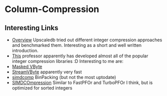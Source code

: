 # Column-Compression

## Interesting Links
- [Overview](https://upscaledb.com/0009-32bit-integer-compression-algorithms.html) Upscaledb tried out different integer compression approaches and benchmarked them. Interesting as a short and well written introduction.
- [This](https://github.com/lemire) professor apparently has developed almost all of the popular integer compression libraries :D Interesting to me are:
- [Masked VByte](https://github.com/lemire/MaskedVByte)
- [StreamVByte](https://github.com/lemire/streamvbyte) apparently very fast
- [simdcomp](https://github.com/lemire/simdcomp) BinPacking (but not the most uptodate)
- [SIMDCOmpression](https://github.com/lemire/SIMDCompressionAndIntersection) Similar to FastPFOr and TurboPFOr I think, but is optimized for sorted integers

